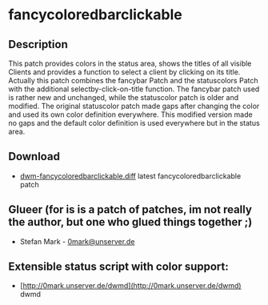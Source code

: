 # fancycoloredbarclickable

## Description

This patch provides colors in the status area, shows the titles of all
visible Clients and provides a function to select a client by clicking
on its title.
Actually this patch combines the fancybar Patch and the statuscolors Patch
with the additional selectby-click-on-title function.
The fancybar patch used is rather new and unchanged, while the statuscolor
patch is older and modified. The original statuscolor patch made gaps after
changing the color and used its own color definition everywhere. This
modified version made no gaps and the default color definition is used
everywhere but in the status area.

## Download

 * [dwm-fancycoloredbarclickable.diff](http://0mark.unserver.de/dwm-sprinkles/export/40/trunk/patches/dwm-fancycoloredbarclickable.diff) latest fancycoloredbarclickable patch

## Glueer (for is is a patch of patches, im not really the author, but one who glued things together ;)

 * Stefan Mark - <0mark@unserver.de>

## Extensible status script with color support:

 * [http://0mark.unserver.de/dwmd](http://0mark.unserver.de/dwmd) dwmd
